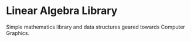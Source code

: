 # Linear Algebra Library

Simple mathematics library and data structures geared towards Computer Graphics.